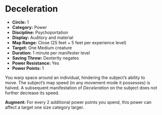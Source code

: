 # Deceleration

- **Circle:** 1
- **Category:** Power
- **Discipline:** Psychoportation
- **Display:** Auditory and material
- **Map Range:** Close (25 feet + 5 feet per experience level)
- **Target:** One Medium creature
- **Duration:** 1 minute per manifester level
- **Saving Throw:** Dexterity negates
- **Power Resistance:** Yes
- **Power Points:** 1

You warp space around an individual, hindering the subject’s ability to move. The subject’s map speed (in any movement mode it possesses) is halved. A subsequent manifestation of *Deceleration* on the subject does not further decrease its speed.

**Augment:** For every 2 additional power points you spend, this power can affect a target one size category larger.

